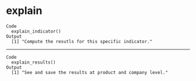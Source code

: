 # explain

    Code
      explain_indicator()
    Output
      [1] "Compute the resutls for this specific indicator."

---

    Code
      explain_results()
    Output
      [1] "See and save the results at product and company level."

